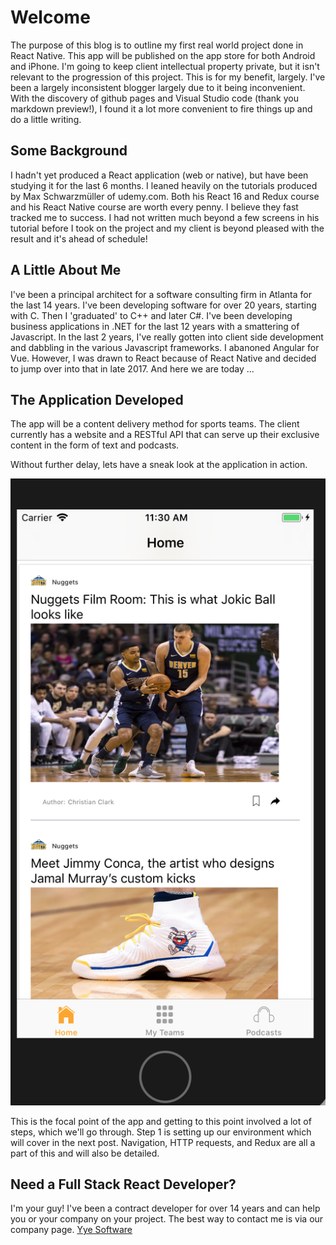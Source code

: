 # Welcome

The purpose of this blog is to outline my first real world project done in React Native. This app will be published on the app store for both Android and iPhone. I'm going to keep client intellectual property private, but it isn't relevant to the progression of this project. This is for my benefit, largely. I've been a largely inconsistent blogger largely due to it being inconvenient. With the discovery of github pages and Visual Studio code (thank you markdown preview!), I found it a lot more convenient to fire things up and do a little writing.

## Some Background

I hadn't yet produced a React application (web or native), but have been studying it for the last 6 months. I leaned heavily on the tutorials produced by Max Schwarzmüller of udemy.com. Both his React 16 and Redux course and his React Native course are worth every penny. I believe they fast tracked me to success. I had not written much beyond a few screens in his tutorial before I took on the project and my client is beyond pleased with the result and it's ahead of schedule!

## A Little About Me

I've been a principal architect for a software consulting firm in Atlanta for the last 14 years. I've been developing software for over 20 years, starting with C. Then I 'graduated' to C++ and later C#. I've been developing business applications in .NET for the last 12 years with a smattering of Javascript. In the last 2 years, I've really gotten into client side development and dabbling in the various Javascript frameworks. I abanoned Angular for Vue. However, I was drawn to React because of React Native and decided to jump over into that in late 2017. And here we are today ...

## The Application Developed

The app will be a content delivery method for sports teams. The client currently has a website and a RESTful API that can serve up their exclusive content in the form of text and podcasts.

Without further delay, lets have a sneak look at the application in action.

![React Native Sports App](/images/react-native-sports-app-preview.png)

This is the focal point of the app and getting to this point involved a lot of steps, which we'll go through. Step 1 is setting up our environment which will cover in the next post. Navigation, HTTP requests, and Redux are all a part of this and will also be detailed.

## Need a Full Stack React Developer?

I'm your guy! I've been a contract developer for over 14 years and can help you or your company on your project. The best way to contact me is via our company page. [Yye Software](https://www.yyesoftware.com)
